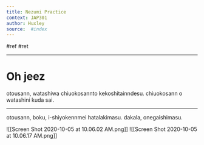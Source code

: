 ```yaml
---
title: Nezumi Practice  
context: JAP301
author: Huxley
source:  #index
---
```


#ref #ret 

---

# Oh jeez 



otousann, watashiwa chiuokosannto kekoshitainndesu. chiuokosann o watashini kuda sai.  

---

otousann, boku, i-shiyokennmei hatalakimasu. 
dakala, onegaishimasu. 





![[Screen Shot 2020-10-05 at 10.06.02 AM.png]]
![[Screen Shot 2020-10-05 at 10.06.17 AM.png]]










